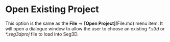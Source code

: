 # Open Existing Project

This option is the same as the **File** ⇒ **[Open Project]**(File.md) menu item. It will open a dialogue window to allow the user to choose an existing *\*.s3d* or *\*.seg3dproj* file to load into Seg3D.
